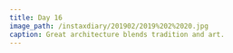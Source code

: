 ```yaml
---
title: Day 16
image_path: /instaxdiary/201902/2019%202%2020.jpg
caption: Great architecture blends tradition and art.
---
```


